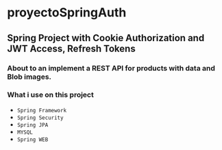 # proyectoSpringAuth #

## Spring Project with Cookie Authorization and JWT Access, Refresh Tokens  ##

### About to an implement a REST API for products with data and Blob images. ###

### What i use on this project ###

- `Spring Framework`
- `Spring Security`
- `Spring JPA`
- `MYSQL`
- `Spring WEB`
